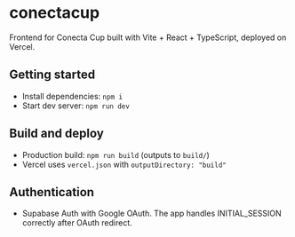 # conectacup

Frontend for Conecta Cup built with Vite + React + TypeScript, deployed on Vercel.

## Getting started

- Install dependencies: `npm i`
- Start dev server: `npm run dev`

## Build and deploy

- Production build: `npm run build` (outputs to `build/`)
- Vercel uses `vercel.json` with `outputDirectory: "build"`

## Authentication

- Supabase Auth with Google OAuth. The app handles INITIAL_SESSION correctly after OAuth redirect.
